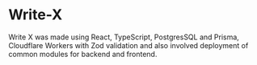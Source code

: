 # Write-X
Write X was made using React, TypeScript, PostgresSQL and Prisma, Cloudflare Workers with Zod validation and also involved deployment of common modules for backend and frontend.
